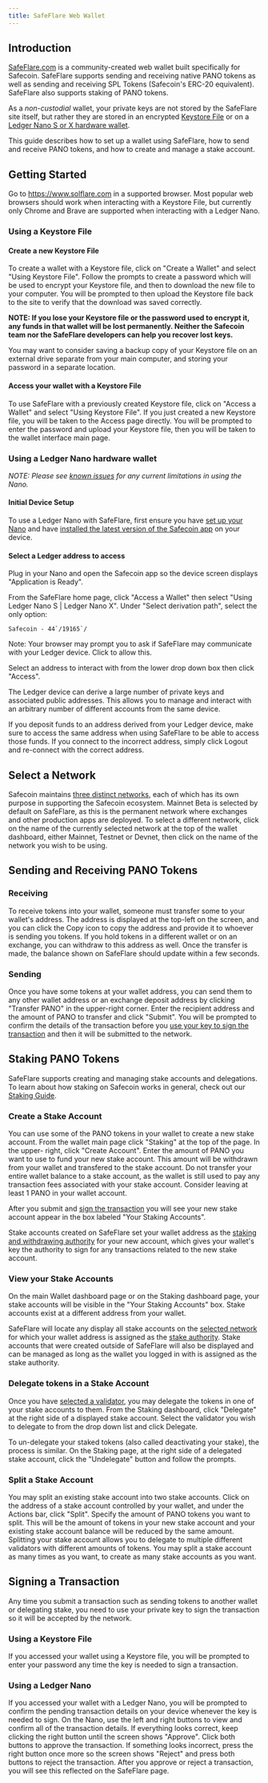 ```yaml
---
title: SafeFlare Web Wallet
---
```


## Introduction

[SafeFlare.com](https://solflare.com/) is a community-created web wallet built
specifically for Safecoin.
SafeFlare supports sending and receiving native PANO tokens as well as sending and
receiving SPL Tokens (Safecoin's ERC-20 equivalent).
SafeFlare also supports staking of PANO tokens.

As a _non-custodial_ wallet, your private keys are not stored by the SafeFlare
site itself, but rather they are stored in an encrypted
[Keystore File](#using-a-keystore-file) or on a
[Ledger Nano S or X hardware wallet](#using-a-ledger-nano-hardware-wallet).

This guide describes how to set up a wallet using SafeFlare, how to send and
receive PANO tokens, and how to create and manage a stake account.

## Getting Started

Go to https://www.solflare.com in a supported browser. Most popular web browsers
should work when interacting with a Keystore File, but currently only
Chrome and Brave are supported when interacting with a Ledger Nano.

### Using a Keystore File

#### Create a new Keystore File

To create a wallet with a Keystore file, click on "Create a Wallet" and select
"Using Keystore File". Follow the prompts to create a password which will be
used to encrypt your Keystore file, and then to download the new file to your
computer. You will be prompted to then upload the Keystore file back to the site
to verify that the download was saved correctly.

**NOTE: If you lose your Keystore file or the password used to encrypt it, any
funds in that wallet will be lost permanently. Neither the Safecoin team nor the
SafeFlare developers can help you recover lost keys.**

You may want to consider saving a backup copy of your Keystore file on an
external drive separate from your main computer, and storing your password in a
separate location.

#### Access your wallet with a Keystore File

To use SafeFlare with a previously created Keystore file, click on
"Access a Wallet" and select "Using Keystore File". If you just created a new
Keystore file, you will be taken to the Access page directly.
You will be prompted to enter the password and upload your Keystore file,
then you will be taken to the wallet interface main page.

### Using a Ledger Nano hardware wallet

_NOTE: Please see [known issues](ledger-live.md#known-issues) for any current
limitations in using the Nano._

#### Initial Device Setup

To use a Ledger Nano with SafeFlare, first ensure you have
[set up your Nano](ledger-live.md) and have [installed the latest version of
the Safecoin app](ledger-live.md#upgrade-to-the-latest-version-of-the-solana-app)
on your device.

#### Select a Ledger address to access

Plug in your Nano and open the Safecoin app so the device screen displays
"Application is Ready".

From the SafeFlare home page, click "Access a Wallet" then select "Using Ledger
Nano S | Ledger Nano X". Under "Select derivation path", select the only option:

`` Safecoin - 44`/19165`/ ``

Note: Your browser may prompt you to ask if SafeFlare may communicate with your
Ledger device. Click to allow this.

Select an address to interact with from the lower drop down box then click "Access".

The Ledger device can derive a large number of private keys and associated
public addresses. This allows you to manage and interact with an arbitrary
number of different accounts from the same device.

If you deposit funds to an address derived from your Ledger device,
make sure to access the same address when using SafeFlare to be able to access
those funds. If you connect to the incorrect address,
simply click Logout and re-connect with the correct address.

## Select a Network

Safecoin maintains [three distinct networks](../clusters), each of which has
its own purpose in supporting the Safecoin ecosystem. Mainnet Beta is selected by
default on SafeFlare, as this is the permanent network where exchanges and other
production apps are deployed. To select a different network, click on the name
of the currently selected network at the top of the wallet dashboard, either
Mainnet, Testnet or Devnet, then click on the name of the network you wish to be
using.

## Sending and Receiving PANO Tokens

### Receiving

To receive tokens into your wallet, someone must transfer some to your wallet's
address. The address is displayed at the top-left on the screen, and you can
click the Copy icon to copy the address and provide it to whoever is sending you
tokens. If you hold tokens in a different wallet or on an exchange, you can
withdraw to this address as well. Once the transfer is made, the balance shown
on SafeFlare should update within a few seconds.

### Sending

Once you have some tokens at your wallet address, you can send them to any other
wallet address or an exchange deposit address by clicking "Transfer PANO" in the
upper-right corner. Enter the recipient address and the amount of PANO to
transfer and click "Submit". You will be prompted to confirm the details of the
transaction before you [use your key to sign the transaction](#signing-a-transaction)
and then it will be submitted to the network.

## Staking PANO Tokens

SafeFlare supports creating and managing stake accounts and delegations. To learn
about how staking on Safecoin works in general, check out our
[Staking Guide](../staking).

### Create a Stake Account

You can use some of the PANO tokens in your wallet to create a new stake account.
From the wallet main page click "Staking" at the top of the page. In the upper-
right, click "Create Account". Enter the amount of PANO you want to use to
fund your new stake account. This amount will be withdrawn from your wallet
and transfered to the stake account. Do not transfer your entire wallet balance
to a stake account, as the wallet is still used to pay any transaction fees
associated with your stake account. Consider leaving at least 1 PANO in your
wallet account.

After you submit and [sign the transaction](#signing-a-transaction) you will see
your new stake account appear in the box labeled "Your Staking Accounts".

Stake accounts created on SafeFlare set your wallet address as the
[staking and withdrawing authority](../staking/stake-accounts#understanding-account-authorities)
for your new account, which gives your wallet's key the authority to sign
for any transactions related to the new stake account.

### View your Stake Accounts

On the main Wallet dashboard page or on the Staking dashboard page, your stake
accounts will be visible in the "Your Staking Accounts" box. Stake accounts
exist at a different address from your wallet.

SafeFlare will locate any display all stake accounts on the
[selected network](#select-a-network)
for which your wallet address is assigned as the
[stake authority](../staking/stake-accounts#understanding-account-authorities).
Stake accounts that were created outside of SafeFlare will also be displayed and
can be managed as long as the wallet you logged in with is assigned as the stake
authority.

### Delegate tokens in a Stake Account

Once you have [selected a validator](../staking#select-a-validator), you may
delegate the tokens in one of your stake accounts to them. From the Staking
dashboard, click "Delegate" at the right side of a displayed stake account.
Select the validator you wish to delegate to from the drop down list and click
Delegate.

To un-delegate your staked tokens (also called deactivating your stake), the
process is similar. On the Staking page, at the right side of a delegated stake
account, click the "Undelegate" button and follow the prompts.

### Split a Stake Account

You may split an existing stake account into two stake accounts. Click on the
address of a stake account controlled by your wallet, and under the Actions bar,
click "Split". Specify the amount of PANO tokens you want to split. This will be
the amount of tokens in your new stake account and your existing stake account
balance will be reduced by the same amount. Splitting your stake account
allows you to delegate to multiple different validators with different amounts
of tokens. You may split a stake account as many times as you want, to create
as many stake accounts as you want.

## Signing a Transaction

Any time you submit a transaction such as sending tokens to another wallet or
delegating stake, you need to use your private key to sign the transaction so
it will be accepted by the network.

### Using a Keystore File

If you accessed your wallet using a Keystore file, you will be prompted to enter
your password any time the key is needed to sign a transaction.

### Using a Ledger Nano

If you accessed your wallet with a Ledger Nano, you will be prompted to
confirm the pending transaction details on your device whenever the key is needed
to sign. On the Nano, use the left and right buttons to view and confirm all of the
transaction details. If everything looks correct, keep clicking the right button
until the screen shows "Approve". Click both buttons to approve the transaction.
If something looks incorrect, press the right button once more so the screen shows
"Reject" and press both buttons to reject the transaction. After you approve
or reject a transaction, you will see this reflected on the SafeFlare page.
